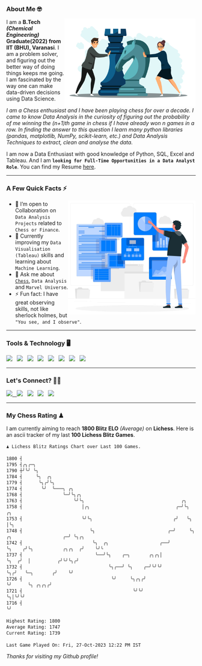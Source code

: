 ### About Me 🤓
<img align="right" alt="Coding" width="350" src="https://github.com/Laxman-Lakhan/Laxman-Lakhan/blob/master/Assets/Chess_Vector.jpg">   

I am a **B.Tech** _**(Chemical Engineering)**_ **Graduate(2022) from IIT (BHU), Varanasi**. I am a problem solver, and figuring out the better way of doing things keeps me going. I am fascinated by the way one can make data-driven decisions using Data Science. 

_I am a Chess enthusiast and I have been playing chess for over a decade. I came to know Data Analysis in the curiosity of figuring out the probability of me winning the (n+1)th game in chess if I have already won n games in a row. In finding the answer to this question I learn many python libraries (pandas, matplotlib, NumPy, scikit-learn, etc.) and Data Analysis Techniques to extract, clean and analyse the data._

I am now a Data Enthusiast with good knowledge of Python, SQL, Excel and Tableau. And I am **`looking for Full-Time Opportunities in a Data Analyst Role`**. You can find my Resume
 [here](https://drive.google.com/file/d/1UIOoogRLj5eGQFQBkuvMmTISZVdl2Ok7/view?usp=sharing).


---

### A Few Quick Facts ⚡️
<img align="right" alt="Coding" width="340" src="https://github.com/Laxman-Lakhan/Laxman-Lakhan/blob/master/Assets/Data_Vector.jpg">   

- 🤝 I’m open to Collaboration on `Data Analysis Projects` related to `Chess or Finance`.
- 📖 Currently improving my `Data Visualisation (Tableau)` skills and learning about `Machine Learning`.
- 💬 Ask me about [`Chess`](https://lichess.org/@/YourKingIsInDanger), `Data Analysis` and `Marvel Universe`.
- ⚡️ Fun fact: I have great observing skills, not like sherlock holmes, but `"You see, and I observe"`.

---
### Tools & Technology 🖥

<img src="https://img.shields.io/badge/Python-white?logo=Python&logoColor=ColorName&style=ShieldStyle" /> &nbsp;
<img src="https://img.shields.io/badge/MySQL-white?logo=MySQL&logoColor=ColorName&style=ShieldStyle" /> &nbsp;
<img src="https://img.shields.io/badge/Tableau-white?logo=Tableau&logoColor=ColorName&style=ShieldStyle" /> &nbsp;
<img src="https://img.shields.io/badge/Excel-white?logo=Microsoft+Excel&logoColor=196F3D&style=ShieldStyle" /> &nbsp;
<img src="https://img.shields.io/badge/Jupyter-white?logo=Jupyter&logoColor=ColorName&style=ShieldStyle" /> &nbsp;
<img src="https://img.shields.io/badge/pandas-white?logo=Pandas&logoColor=000080&style=ShieldStyle" /> &nbsp;
<img src="https://img.shields.io/badge/numpy-white?logo=Numpy&logoColor=85C1E9&style=ShieldStyle" /> &nbsp;
<img src="https://img.shields.io/badge/scikit learn-white?logo=Scikit+Learn&logoColor=ColorName&style=ShieldStyle" /> &nbsp;



---

### Let's Connect? 🫳🏻

<a href="mailto:laxmansingh.lakhan@gmail.com"> <img src="https://img.icons8.com/fluent/48/000000/gmail.png" width="3.5%"/> &nbsp;
[<img src="https://img.icons8.com/color/48/000000/linkedin.png" width="3.5%"/>](https://www.linkedin.com/in/laxman-lakhan/)  &nbsp;
[<img src="https://img.icons8.com/fluent/48/000000/facebook-new.png" width="3.5%"/>](https://www.facebook.com/s.laxmanlakhan/)  &nbsp;
[<img src="https://img.icons8.com/fluent/48/000000/instagram-new.png" width="3.5%"/>](https://www.instagram.com/laxman.lakhan/)  &nbsp;
[<img src="https://img.icons8.com/color/48/000000/twitter.png" width="3.5%"/>](https://twitter.com/laxman__lakhan)  &nbsp;

 ---
  
### My Chess Rating ♟
  
I am currently aiming to reach **1800 Blitz ELO** *(Average)* on **Lichess**. Here is an ascii tracker of my last **100 Lichess Blitz Games**.

  ```
  ♟︎ 𝙻𝚒𝚌𝚑𝚎𝚜𝚜 𝙱𝚕𝚒𝚝𝚣 𝚁𝚊𝚝𝚒𝚗𝚐𝚜 𝙲𝚑𝚊𝚛𝚝 𝚘𝚟𝚎𝚛 𝙻𝚊𝚜𝚝 𝟷00 𝙶𝚊𝚖𝚎𝚜.
  
1800 ┤
1795 ┤╭╮╭─╮
1790 ┼╯╰╯ ╰╮
1784 ┤     ╰╮  ╭╮
1779 ┤      ╰╮╭╯╰╮
1774 ┤       ╰╯  ╰───╮ ╭╮
1768 ┤               ╰─╯╰╮╭╮
1763 ┤                   ╰╯╰╮                                    ╭╮
1758 ┤                      │╭╮                                ╭─╯╰╮                               ╭╮
1753 ┤                      ╰╯╰╮                              ╭╯   ╰╮                              │╰╮
1748 ┤                         ╰╮                           ╭─╯     ╰╮      ╭╮                   ╭─╯ ╰╮╭╮
1742 ┤                          ╰╮  ╭╮                   ╭──╯        ╰╮    ╭╯╰╮           ╭╮╭╮  ╭╯    ╰╯╰
1737 ┤                           ╰──╯╰╮    ╭─╮       ╭╮╭╮│            ╰╮  ╭╯  │          ╭╯╰╯╰╮╭╯
1732 ┤                                ╰╮╭──╯ ╰╮    ╭─╯╰╯╰╯             ╰╮╭╯   ╰─╮       ╭╯    ╰╯
1726 ┤                                 ╰╯     ╰╮╭╮╭╯                    ╰╯      ╰╮ ╭╮╭╮╭╯
1721 ┤                                         ╰╯╰╯                              ╰╮│╰╯╰╯
1716 ┤                                                                            ╰╯ 

Highest Rating: 1800
Average Rating: 1747
Current Rating: 1739 

Last Game Played On: Fri, 27-Oct-2023 12:22 PM IST
  ```
  
  
*Thanks for visiting my Github profile!*
